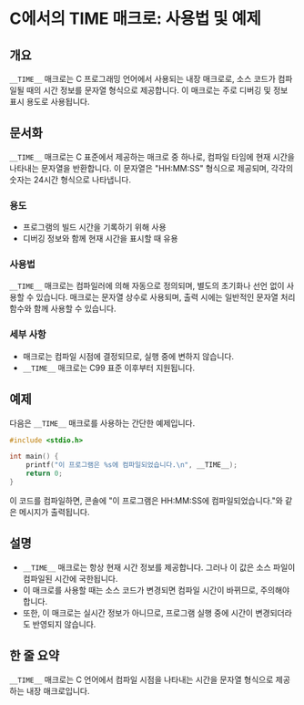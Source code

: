 <!--
Meta Description: # C에서의 __TIME__ 매크로: 사용법 및 예제 ## 개요 `__TIME__` 매크로는 C 프로그래밍 언어에서 사용되는 내장 매크로로, 소스 코드가 컴파일될 때의 시간 정보를 문자열 형식으로 제공합니다. 이 매크로는 주로 디버깅 및 정보 표시 용도로 사용됩니다. ...
Meta Keywords: 매크로는, __time__, 문자열, 형식으로, 컴파일
-->

# C에서의 __TIME__ 매크로: 사용법 및 예제

## 개요
`__TIME__` 매크로는 C 프로그래밍 언어에서 사용되는 내장 매크로로, 소스 코드가 컴파일될 때의 시간 정보를 문자열 형식으로 제공합니다. 이 매크로는 주로 디버깅 및 정보 표시 용도로 사용됩니다.

## 문서화
`__TIME__` 매크로는 C 표준에서 제공하는 매크로 중 하나로, 컴파일 타임에 현재 시간을 나타내는 문자열을 반환합니다. 이 문자열은 "HH:MM:SS" 형식으로 제공되며, 각각의 숫자는 24시간 형식으로 나타냅니다.

### 용도
- 프로그램의 빌드 시간을 기록하기 위해 사용
- 디버깅 정보와 함께 현재 시간을 표시할 때 유용

### 사용법
`__TIME__` 매크로는 컴파일러에 의해 자동으로 정의되며, 별도의 초기화나 선언 없이 사용할 수 있습니다. 매크로는 문자열 상수로 사용되며, 출력 시에는 일반적인 문자열 처리 함수와 함께 사용할 수 있습니다.

### 세부 사항
- 매크로는 컴파일 시점에 결정되므로, 실행 중에 변하지 않습니다.
- `__TIME__` 매크로는 C99 표준 이후부터 지원됩니다.

## 예제
다음은 `__TIME__` 매크로를 사용하는 간단한 예제입니다.

```c
#include <stdio.h>

int main() {
    printf("이 프로그램은 %s에 컴파일되었습니다.\n", __TIME__);
    return 0;
}
```

이 코드를 컴파일하면, 콘솔에 "이 프로그램은 HH:MM:SS에 컴파일되었습니다."와 같은 메시지가 출력됩니다.

## 설명
- `__TIME__` 매크로는 항상 현재 시간 정보를 제공합니다. 그러나 이 값은 소스 파일이 컴파일된 시간에 국한됩니다.
- 이 매크로를 사용할 때는 소스 코드가 변경되면 컴파일 시간이 바뀌므로, 주의해야 합니다.
- 또한, 이 매크로는 실시간 정보가 아니므로, 프로그램 실행 중에 시간이 변경되더라도 반영되지 않습니다.

## 한 줄 요약
`__TIME__` 매크로는 C 언어에서 컴파일 시점을 나타내는 시간을 문자열 형식으로 제공하는 내장 매크로입니다.